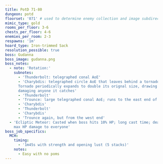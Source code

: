 ```yaml
---
title: PotD 71-80
dungeon: potd
floorset: '071' # used to determine enemy collection and image subdirectory
mimic_type: gold
rooms_per_floor: 3-6
chests_per_floor: 4-6
enemies_per_room: 2-3
respawns: '1m'
hoard_type: Iron-trimmed Sack
resolution_possible: true
boss: Gudanna
boss_image: gudanna.png
boss_notes:
  - note: 'Rotation:'
    subnotes:
      - 'Thunderbolt: telegraphed conal AoE'
      - 'Charybdis: telegraphed circle AoE that leaves behind a tornado.
      Tornado periodically expands to double its orignal size, drawing in and
      damaging anyone it catches'
      - 'Thunderbolt'
      - 'Trounce: large telegraphed conal AoE; runs to the east end of the arena to cast this'
      - 'Charybdis'
      - 'Thunderbolt'
      - 'Charybdis'
      - 'Trounce again, but from the west end'
  - 'Ecliptic Meteor: Casted when boss hits 10% HP; long cast time; deals 80%
    max HP damage to everyone'
boss_job_specifics:
  MCH:
    timing:
      - '1m45s with strength and opening lust (5 stacks)'
    notes:
      - Easy with no poms
---
```

